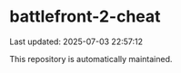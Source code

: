 # battlefront-2-cheat

Last updated: 2025-07-03 22:57:12

This repository is automatically maintained.
